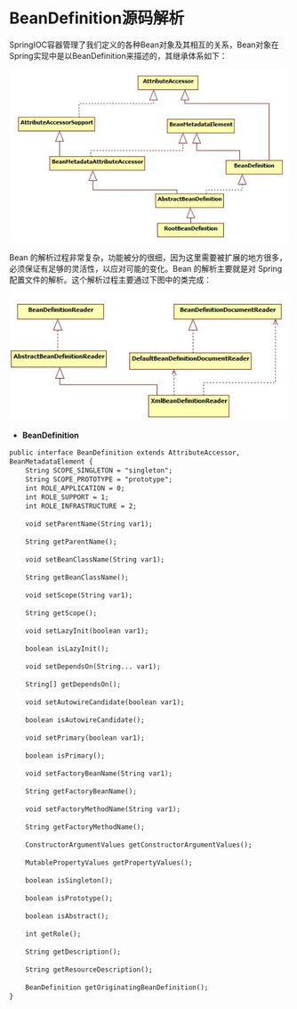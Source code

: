 # BeanDefinition源码解析

SpringIOC容器管理了我们定义的各种Bean对象及其相互的关系，Bean对象在Spring实现中是以BeanDefinition来描述的，其继承体系如下：

![](/assets/import-beande-01.png)

Bean 的解析过程非常复杂，功能被分的很细，因为这里需要被扩展的地方很多，必须保证有足够的灵活性，以应对可能的变化。Bean 的解析主要就是对 Spring 配置文件的解析。这个解析过程主要通过下图中的类完成：

![](/assets/import-beande-02.png)

* **BeanDefinition**

```
public interface BeanDefinition extends AttributeAccessor, BeanMetadataElement {
    String SCOPE_SINGLETON = "singleton";
    String SCOPE_PROTOTYPE = "prototype";
    int ROLE_APPLICATION = 0;
    int ROLE_SUPPORT = 1;
    int ROLE_INFRASTRUCTURE = 2;

    void setParentName(String var1);

    String getParentName();

    void setBeanClassName(String var1);

    String getBeanClassName();

    void setScope(String var1);

    String getScope();

    void setLazyInit(boolean var1);

    boolean isLazyInit();

    void setDependsOn(String... var1);

    String[] getDependsOn();

    void setAutowireCandidate(boolean var1);

    boolean isAutowireCandidate();

    void setPrimary(boolean var1);

    boolean isPrimary();

    void setFactoryBeanName(String var1);

    String getFactoryBeanName();

    void setFactoryMethodName(String var1);

    String getFactoryMethodName();

    ConstructorArgumentValues getConstructorArgumentValues();

    MutablePropertyValues getPropertyValues();

    boolean isSingleton();

    boolean isPrototype();

    boolean isAbstract();

    int getRole();

    String getDescription();

    String getResourceDescription();

    BeanDefinition getOriginatingBeanDefinition();
}
```



